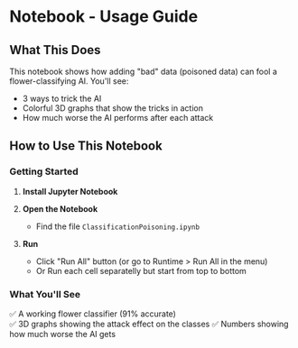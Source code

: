 # Notebook - Usage Guide

## What This Does
This notebook shows how adding "bad" data (poisoned data) can fool a flower-classifying AI. You'll see:
- 3 ways to trick the AI
- Colorful 3D graphs that show the tricks in action
- How much worse the AI performs after each attack

## How to Use This Notebook

### Getting Started
1. **Install Jupyter Notebook** 

2. **Open the Notebook**  
   - Find the file `ClassificationPoisoning.ipynb`

3. **Run**  
   - Click "Run All" button (or go to Runtime > Run All in the menu)
   - Or Run each cell separatelly but start from top to bottom

### What You'll See
✅ A working flower classifier (91% accurate)  
✅ 3D graphs showing the attack effect on the classes 
✅ Numbers showing how much worse the AI gets  

